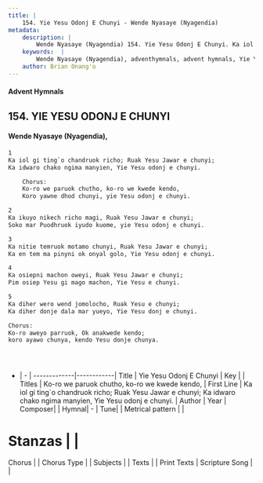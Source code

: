 ```yaml
---
title: |
    154. Yie Yesu Odonj E Chunyi - Wende Nyasaye (Nyagendia)
metadata:
    description: |
        Wende Nyasaye (Nyagendia) 154. Yie Yesu Odonj E Chunyi. Ka iol gi ting`o chandruok richo; Ruak Yesu Jawar e chunyi; Ka idwaro chako ngima manyien, Yie Yesu odonj e chunyi.  	Chorus: 	Ko-ro we paruok chutho, ko-ro we kwede kendo,  	Koro yawne dhod chunyi, yie Yesu odonj e chunyi.  
    keywords:  |
        Wende Nyasaye (Nyagendia), adventhymnals, advent hymnals, Yie Yesu Odonj E Chunyi, Ka iol gi ting`o chandruok richo; Ruak Yesu Jawar e chunyi; Ka idwaro chako ngima manyien, Yie Yesu odonj e chunyi.. Ko-ro we paruok chutho, ko-ro we kwede kendo, 
    author: Brian Onang'o
---
```


#### Advent Hymnals
## 154. YIE YESU ODONJ E CHUNYI
####  Wende Nyasaye (Nyagendia),

```txt
1
Ka iol gi ting`o chandruok richo; Ruak Yesu Jawar e chunyi;
Ka idwaro chako ngima manyien, Yie Yesu odonj e chunyi.

	Chorus:
	Ko-ro we paruok chutho, ko-ro we kwede kendo, 
	Koro yawne dhod chunyi, yie Yesu odonj e chunyi.

2
Ka ikuyo nikech richo magi, Ruak Yesu Jawar e chunyi; 
Soko mar Puodhruok iyudo kuome, yie Yesu odonj e chunyi.

3
Ka nitie temruok motamo chunyi, Ruak Yesu Jawar e chunyi;
Ka en tem ma pinyni ok onyal golo, Yie Yesu odonj e chunyi.

4
Ka osiepni machon oweyi, Ruak Yesu Jawar e chunyi; 
Pim osiep Yesu gi mago machon, Yie Yesu e chunyi.

5
Ka diher wero wend jomolocho, Ruak Yesu e chunyi; 
Ka diher donje dala mar yueyo, Yie Yesu donj e chunyi.

Chorus:
Ko-ro aweyo parruok, Ok anakwede kendo; 
koro ayawo chunya, kendo Yesu donje chunya.





```

- |   -  |
-------------|------------|
Title | Yie Yesu Odonj E Chunyi |
Key |  |
Titles | Ko-ro we paruok chutho, ko-ro we kwede kendo,  |
First Line | Ka iol gi ting`o chandruok richo; Ruak Yesu Jawar e chunyi; Ka idwaro chako ngima manyien, Yie Yesu odonj e chunyi. |
Author | 
Year | 
Composer| |
Hymnal|  - |
Tune|  |
Metrical pattern | |
# Stanzas |  |
Chorus |  |
Chorus Type |  |
Subjects | |
Texts |  |
Print Texts | 
Scripture Song |  |
    
